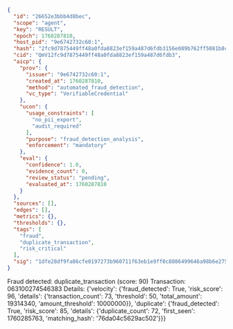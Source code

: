 ```json
{
  "id": "26652e3bbb4d8bec",
  "scope": "agent",
  "key": "RESULT",
  "epoch": 1760287810,
  "host_pid": "9e6742732c60:1",
  "hash": "2fc9d7875449ff48a0fda8823ef159a487d6fdb3156e089b762ff5081b8c360c",
  "cid": "QmV12fc9d7875449ff48a0fda8823ef159a487d6fdb3",
  "aicp": {
    "prov": {
      "issuer": "9e6742732c60:1",
      "created_at": 1760287810,
      "method": "automated_fraud_detection",
      "vc_type": "VerifiableCredential"
    },
    "ucon": {
      "usage_constraints": [
        "no_pii_export",
        "audit_required"
      ],
      "purpose": "fraud_detection_analysis",
      "enforcement": "mandatory"
    },
    "eval": {
      "confidence": 1.0,
      "evidence_count": 0,
      "review_status": "pending",
      "evaluated_at": 1760287810
    }
  },
  "sources": [],
  "edges": [],
  "metrics": {},
  "thresholds": {},
  "tags": [
    "fraud",
    "duplicate_transaction",
    "risk_critical"
  ],
  "sig": "1dfe28df9fa86cfe0197273b960711f63eb1e9ff0c8086499646a98b6e275572"
}
```

Fraud detected: duplicate_transaction (score: 90)
Transaction: 063100274546383
Details: {'velocity': {'fraud_detected': True, 'risk_score': 96, 'details': {'transaction_count': 73, 'threshold': 50, 'total_amount': 19314340, 'amount_threshold': 10000000}}, 'duplicate': {'fraud_detected': True, 'risk_score': 85, 'details': {'duplicate_count': 72, 'first_seen': 1760285763, 'matching_hash': '76da04c5629ac502'}}}